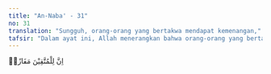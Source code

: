 ```yaml
---
title: "An-Naba' - 31"
no: 31
translation: "Sungguh, orang-orang yang bertakwa mendapat kemenangan,"
tafsir: "Dalam ayat ini, Allah menerangkan bahwa orang-orang yang bertakwa itu benar-benar akan mendapat kemenangan dan kebahagiaan dengan penghormatan dan pahala yang besar di dalam surga."
---
```


اِنَّ لِلْمُتَّقِيْنَ مَفَازًاۙ
